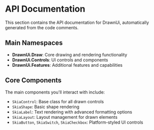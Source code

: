 # API Documentation

This section contains the API documentation for DrawnUi, automatically generated from the code comments.

## Main Namespaces

- **DrawnUi.Draw**: Core drawing and rendering functionality
- **DrawnUi.Controls**: UI controls and components
- **DrawnUi.Features**: Additional features and capabilities

## Core Components

The main components you'll interact with include:

- `SkiaControl`: Base class for all drawn controls
- `SkiaShape`: Basic shape rendering
- `SkiaLabel`: Text rendering with advanced formatting options
- `SkiaLayout`: Layout management for drawn elements
- `SkiaButton`, `SkiaSwitch`, `SkiaCheckbox`: Platform-styled UI controls